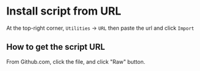 # Install script from URL
At the top-right corner, `Utilities` -> `URL` then paste the url and click `Import`

## How to get the script URL
From Github.com, click the file, and click "Raw" button.

